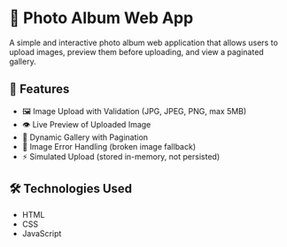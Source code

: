 # 📸 Photo Album Web App

A simple and interactive photo album web application that allows users to upload images, preview them before uploading, and view a paginated gallery.

## 🚀 Features

- 🖼️ Image Upload with Validation (JPG, JPEG, PNG, max 5MB)
- 👁️ Live Preview of Uploaded Image
- 📂 Dynamic Gallery with Pagination
- 🧠 Image Error Handling (broken image fallback)
- ⚡ Simulated Upload (stored in-memory, not persisted)

## 🛠️ Technologies Used

- HTML
- CSS 
- JavaScript 
